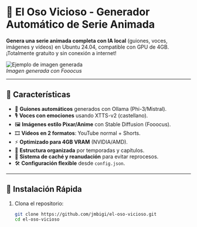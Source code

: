 # 🐻 El Oso Vicioso - Generador Automático de Serie Animada

**Genera una serie animada completa con IA local** (guiones, voces, imágenes y vídeos) en Ubuntu 24.04, compatible con GPU de 4GB. ¡Totalmente gratuito y sin conexión a internet!

![Ejemplo de imagen generada](assets/ejemplo_oso.png)  
*Imagen generada con Fooocus*

---

## 🌟 Características

- 📜 **Guiones automáticos** generados con Ollama (Phi-3/Mistral).
- 🎙️ **Voces con emociones** usando XTTS-v2 (castellano).
- 🖼️ **Imágenes estilo Pixar/Anime** con Stable Diffusion (Fooocus).
- 🎞️ **Vídeos en 2 formatos**: YouTube normal + Shorts.
- ⚡ **Optimizado para 4GB VRAM** (NVIDIA/AMD).
- 📂 **Estructura organizada** por temporadas y capítulos.
- 🔄 **Sistema de caché y reanudación** para evitar reprocesos.
- 🛠️ **Configuración flexible** desde `config.json`.

---

## 🚀 Instalación Rápida

1. Clona el repositorio:
   ```bash
   git clone https://github.com/jmbigi/el-oso-vicioso.git
   cd el-oso-vicioso
